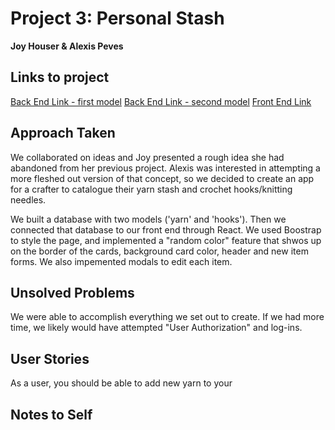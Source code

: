 # Project 3: Personal Stash

**Joy Houser & Alexis Peves**

## Links to project
[Back End Link - first model](https://arcane-retreat-34309.herokuapp.com/yarn)
[Back End Link - second model](https://arcane-retreat-34309.herokuapp.com/hooks)
[Front End Link](https://desolate-island-81438.herokuapp.com/)

## Approach Taken

We collaborated on ideas and Joy presented a rough idea she had abandoned from her previous project.  Alexis was interested in attempting a more fleshed out version of that concept, so we decided to create an app for a crafter to catalogue their yarn stash and crochet hooks/knitting needles.  

We built a database with two models ('yarn' and 'hooks').  Then we connected that database to our front end through React.  We used Boostrap to style the page, and implemented a "random color" feature that shwos up on the border of the cards, background card color, header and new item forms.  We also impemented modals to edit each item.


## Unsolved Problems

We were able to accomplish everything we set out to create.  If we had more time, we likely would have attempted "User Authorization" and log-ins.


## User Stories

As a user, you should be able to add new yarn to your 


## Notes to Self

